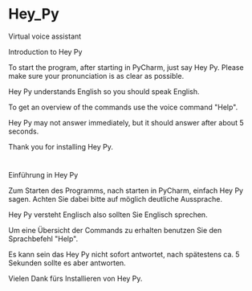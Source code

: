 # Hey_Py
Virtual voice assistant

Introduction to Hey Py

To start the program, after starting in PyCharm, just say Hey Py.
Please make sure your pronunciation is as clear as possible.

Hey Py understands English so you should speak English.

To get an overview of the commands use the voice command "Help".

Hey Py may not answer immediately, but it should answer after about 5 seconds.


Thank you for installing Hey Py.

#

Einführung in Hey Py

Zum Starten des Programms, nach starten in PyCharm, einfach Hey Py sagen.
Achten Sie dabei bitte auf möglich deutliche Aussprache.

Hey Py versteht Englisch also sollten Sie Englisch sprechen.

Um eine Übersicht der Commands zu erhalten benutzen Sie den Sprachbefehl "Help".

Es kann sein das Hey Py nicht sofort antwortet, nach spätestens ca. 5 Sekunden sollte es aber antworten.


Vielen Dank fürs Installieren von Hey Py.
